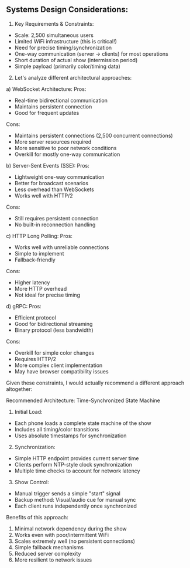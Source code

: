 ## Systems Design Considerations:

1. Key Requirements & Constraints:

- Scale: 2,500 simultaneous users
- Limited WiFi infrastructure (this is critical!)
- Need for precise timing/synchronization
- One-way communication (server → clients) for most operations
- Short duration of actual show (intermission period)
- Simple payload (primarily color/timing data)

2. Let's analyze different architectural approaches:

a) WebSocket Architecture:
Pros:

- Real-time bidirectional communication
- Maintains persistent connection
- Good for frequent updates

Cons:

- Maintains persistent connections (2,500 concurrent connections)
- More server resources required
- More sensitive to poor network conditions
- Overkill for mostly one-way communication

b) Server-Sent Events (SSE):
Pros:

- Lightweight one-way communication
- Better for broadcast scenarios
- Less overhead than WebSockets
- Works well with HTTP/2

Cons:

- Still requires persistent connection
- No built-in reconnection handling

c) HTTP Long Polling:
Pros:

- Works well with unreliable connections
- Simple to implement
- Fallback-friendly

Cons:

- Higher latency
- More HTTP overhead
- Not ideal for precise timing

d) gRPC:
Pros:

- Efficient protocol
- Good for bidirectional streaming
- Binary protocol (less bandwidth)

Cons:

- Overkill for simple color changes
- Requires HTTP/2
- More complex client implementation
- May have browser compatibility issues

Given these constraints, I would actually recommend a different approach altogether:

Recommended Architecture: Time-Synchronized State Machine

1. Initial Load:

- Each phone loads a complete state machine of the show
- Includes all timing/color transitions
- Uses absolute timestamps for synchronization

2. Synchronization:

- Simple HTTP endpoint provides current server time
- Clients perform NTP-style clock synchronization
- Multiple time checks to account for network latency

3. Show Control:

- Manual trigger sends a simple "start" signal
- Backup method: Visual/audio cue for manual sync
- Each client runs independently once synchronized

Benefits of this approach:

1. Minimal network dependency during the show
2. Works even with poor/intermittent WiFi
3. Scales extremely well (no persistent connections)
4. Simple fallback mechanisms
5. Reduced server complexity
6. More resilient to network issues
